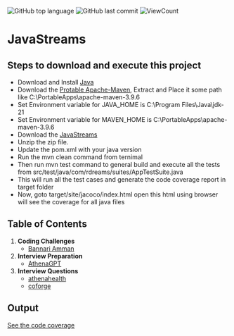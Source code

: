 ![GitHub top language](https://img.shields.io/github/languages/top/Roboticsdreams/Java?style=flat)
![GitHub last commit](https://img.shields.io/github/last-commit/Roboticsdreams/Java?style=flat)
![ViewCount](https://views.whatilearened.today/views/github/Roboticsdreams/Java.svg?cache=remove)
# JavaStreams

## Steps to download and execute this project

- Download and Install [Java](https://www.oracle.com/in/java/technologies/downloads/)
- Download the [Protable Apache-Maven](https://maven.apache.org/download.cgi), Extract and Place it some path like C:\PortableApps\apache-maven-3.9.6
- Set Environment variable for JAVA_HOME is C:\Program Files\Java\jdk-21
- Set Environment variable for MAVEN_HOME is C:\PortableApps\apache-maven-3.9.6
- Download the [JavaStreams](https://github.com/Roboticsdreams/JavaStreams.git)
- Unzip the zip file.
- Update the pom.xml with your java version
- Run the mvn clean command from ternimal
- Then run mvn test command to general build and execute all the tests from src/test/java/com/rdreams/suites/AppTestSuite.java
- This will run all the test cases and generate the code coverage report in target folder
- Now, goto target/site/jacoco/index.html open this html using browser will see the coverage for all java files

## Table of Contents

1. **Coding Challenges**
    - [Bannari Amman](src/main/java/com/rdreams/codingchallenges/bannariamman/bannariamman.md)
2. **Interview Preparation**
    - [AthenaGPT](src/main/java/com/rdreams/interviewprep/athenagpt/athenagpt.md)
3. **Interview Questions**
    - [athenahealth](src/main/java/com/rdreams/interviewquest/athenahealth/athenahealth.md)
    - [coforge](src/main/java/com/rdreams/interviewquest/coforge/coforge.md)

## Output
[See the code coverage](https://htmlpreview.github.io/?https://github.com/Roboticsdreams/JavaStreams/blob/master/target/site/jacoco/index.html)
